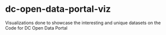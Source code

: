# dc-open-data-portal-viz
Visualizations done to showcase the interesting and unique datasets on the Code for DC Open Data Portal
